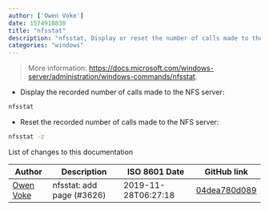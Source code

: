 ```yaml
---
author: ['Owen Voke']
date: 1574918838
title: "nfsstat"
description: "nfsstat, Display or reset the number of calls made to the NFS server."
categories: "windows"
---
```

> More information: <https://docs.microsoft.com/windows-server/administration/windows-commands/nfsstat>.

- Display the recorded number of calls made to the NFS server:

```bash
nfsstat
```

- Reset the recorded number of calls made to the NFS server:

```bash
nfsstat -z
```
List of changes to this documentation


Author | Description | ISO 8601 Date | GitHub link
------|-----|-----|-----
[Owen Voke](mailto:owzie123@gmail.com) | nfsstat: add page (#3626) | 2019-11-28T06:27:18 | [04dea780d089](https://github.com/tldr-pages/tldr/commit/04dea780d089f341634d5d83cca0f706910c6ede)

